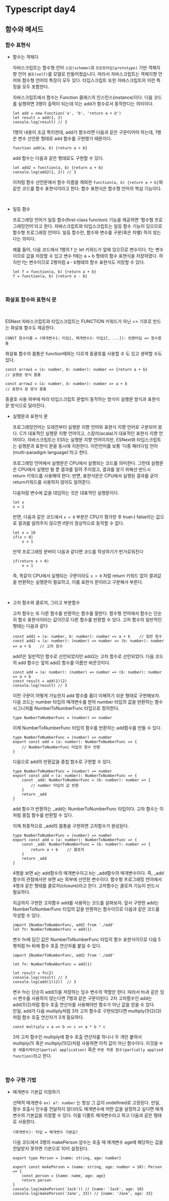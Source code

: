 # Typescript day4

## 함수와 메서드

### 함수 표현식

- 함수는 객체다

    자바스크립트는 함수형 언어 `스킴(scheme)`과 `프로토타입(prototype)` 기반 객체지향 언어 `셀프(self)`를 모델로 만들어졌습니다. 따라서 자바스크립트는 객체지향 언어와 함수형 언어의 특징이 모두 있다. 타입스크립트 또한 자바스크립트의 이런 특징을 모두 포함한다.

    자바스크립트에서 함수는 Function 클래스의 인스턴스(instance)이다.
    다음 코드를 실행하면 3행이 출력이 되는데 이는 add가 함수로서 동작한다는 의미이다.

    ```
    let add = new Function('a', 'b', 'return a + b')
    let result = add(1, 2)
    console.log(result) // 3
    ```

    1행의 내용이 조금 특이한데, add가 함수라면 다음과 같은 구문이어야 하는데, 1행은 변수 선언문 형태로 add 함수를 구현했기 때문이다.

    ```
    function add(a, b) {return a + b}
    ```

    add 함수는 다음과 같은 형태로도 구현할 수 있다.

    ```
    let add2 = function(a, b) {return a + b}
    console.log(add2(1, 2)) // 3
    ```

    이처럼 함수 선언문에서 함수 이름을 제외한 `function(a, b) {return a + b}`와 같은 코드를 함수 표현식이라고 한다. 함수 표현식은 함수형 언어의 핵심 기능이다.

<br>

- 일등 함수

    프로그래밍 언어가 일등 함수(first-class function) 기능을 제공하면 '함수형 프로그래밍언어'라고 한다. 자바스크립트와 타입스크립트는 일등 함수 기능이 있으므로 함수형 프로그래밍 언어다. 일등 함수란, 함수와 변수를 구분(혹은 차별) 하지 않는다는 의미다.

    예를 들어, 다음 코드에서 1행의 f 는 let 키워드가 앞에 있으므로 변수이다. f는 변수이므로 값을 저장할 수 있고 변수 f에는 a + b 형태의 함수 표현식을 저장하였다. 하지만 f는 변수이므로 2행처럼 a - b형태의 함수 표현식도 저장할 수 있다.

    ```
    let f = function(a, b) {return a + b}
    f = function(a, b) {return a - b}
    ```
    
<br>

### 화살표 함수와 표현식 문

<br>

 ESNext 자바스크립트와 타입스크립트는 FUNCTION 키워드가 아닌 => 기호로 만드는 화살표 함수도 제공한다.

```
CONST 함수이름 = (매개변수1: 타입1, 매개변수2: 타입2[, ...]): 반환타입 => 함수몸통
```

화살표 함수의 몸통은 function때와는 다르게 중괄호를 사용할 수 도 있고 생략할 수도 있다.

```
const arrow1 = (a: number, b: number): number => {return a + b}
// 실행문 방식 몸통

const arrow2 = (a: number, b: number): number => a + b
// 표현식 문 방식 몸통
```

중괄호 사용 여부에 따라 타입스크립트 문법이 동작하는 방식이 실행문 방식과 표현식 문 방식으로 달라진다.

- 실행문과 표현식 문

    프로그래밍언어는 오래전부터 실행문 지향 언어와 표현식 지향 언어로 구분되어 왔다. C가 대표적인 실행문 지향 언어이고, 스칼라(scala)가 대표적인 표현식 지향 언어이다. 자바스크립트는 ES5는 실행문 지향 언어이지만, ESNext와 타입스크립트는 실행문과 표현식 문을 동시에 지원한다. 이런언어를 보통 '다중 패러다임 언어(multi-paradigm language)'라고 한다.

    프로그래밍 언어에서 실행문은 CPU에서 실행되는 코드를 의미한다. 그런데 실행문은 CPU에서 실행만 될 뿐 결과를 알려 주지않고, 결과를 알기 위해선 반드시 return 키워드를 사용해야 한다. 반면, 표현식문은 CPU에서 실행된 결과를 굳이 return키워드를 사용하지 않아도 알려준다.

    다음처럼 변수에 값을 대입하는 것은 대표적인 실행문이다.

    ```
    let x
    x = 1
    ```

    반면, 다음과 같은 코드에서 `x > 0` 부분은 CPU가 평가한 후 true나 false라는 값으로 결과를 알려주지 않으면 if문이 정상적으로 동작할 수 없다.

    ```
    let x = 10
    if(x > 0) 
        x = 1
    ```

    만약 프로그래밍 문버이 다음과 같다면 코드를 작성하기가 번거로워진다

    ```
    if(return x > 0)
        x = 1
    ```

    즉, 똑같이 CPU에서 실행되는 구문이라도 `x > 0` 처럼 return 키워드 없이 결과값을 반환하는 실행문이 필요하고, 이를 표현식 문이라고 구분해서 부른다.
    
<br>

- 고차 함수와 클로저, 그리고 부분함수

    고차 함수는 또 다른 함수를 반환하는 함수를 말한다. 함수형 언어에서 함수는 단순히 함수 표현식이라는 값이므로 다른 함수를 반환할 수 있다. 고차 함수의 일반적인 형태는 다음과 같다

    ```
    const add1 = (a: number, b: number): number => a + b    // 일반 함수
    const add2 = (a: number): (number) => number => (b: number): number => a + b    // 고차 함수
    ```

    add1은 일반적인 함수로 선언되었지만 add2는 고차 함수로 선언되었다. 다음 코드의 add 함수는 앞의 add2 함수를 이름만 바꾼것이다.

    ```
    const add = (a: number): (number) => number => (b: number): number => a + b
    const result = add(1)(2)
    console.log(result) // 3
    ```

    이런 구문이 어떻게 가능한지 add 함수를 좀더 이해하기 쉬운 형태로 구현해보자. 다음 코드는 number 타입의 매개변수를 받아 number 타입의 값을 반환하는 함수 시그니처를 NumberToNumberFunc 타입으로 정의한다.

    ```
    type NumberToNumberFunc = (number) => number
    ```

    이제 NumberToNumberFunc 타입의 함수를 반환하는 add함수를 만들 수 있다.

    ```
    type NumberToNumberFunc = (number) => number
    export const add = (a: number): NumberToNumberFunc => {
        // NumberToNumberFunc 타입의 함수 반환
    }
    ```

    다음으로 add의 반환값을 중첩 함수로 구현할 수 있다.

    ```
    type NumberToNumberFunc = (number) => number
    export const add = (a: number): NumberToNumberFunc => {
        const _add: NumberToNumberFunc = (b: number): number => {
            // number 타입의 값 반환
        }
        return _add
    }
    ```

    add 함수가 반환하는 _add는 NumberToNumberFunc 타입이다. 고차 함수는 이처럼 중첩 함수를 반환할 수 있다.

    이제 최종적으로 _add의 몸통을 구현하면 고차함수가 완성된다.

    ```
    type NumberToNumberFunc = (number) => number
    export const add = (a: number): NumberToNumberFunc => {
        const _add: NumberToNumberFunc = (b: number): number => {
            return a + b    // 클로저
        }
        return _add
    }
    ```

    4행을 보면 a는 add함수의 매개변수이고 b는 _add함수의 매개변수이다. 즉, _add함수의 관점에서만 보면 a는 외부에 선언된 변수이다. 함수형 프로그래밍 언어에서 4행과 같은 형태를 클로저(closure)라고 한다. 고차함수는 클로저 기능이 반드시 필요하다.

    지금까지 구현한 고차함수 add를 사용하는 코드를 살펴보자. 앞서 구현한 add는 NumberToNumberFunc 타입의 값을 반환하는 함수이므로 다음과 같은 코드를 작성할 수 있다.

    ```
    import {NumberToNumberFunc, add} from './add'
    let fn: NumberToNumberFunc = add(1)
    ```

    변수 fn에 담긴 값은 NumberToNumberFunc 타입의 함수 표현식이므로 다음 5행처럼 fn 뒤에 함수 호출 연산자를 붙일 수 있다.

    ```
    import {NumberToNumberFunc, add} from './add'

    let fn: NumberToNumberFunc = add(1)

    let result = fn(2)
    console.log(result) // 3
    console.log(add(1)(2))  // 3
    ```

    변수 fn는 단순히 add(1)을 저장하는 임수 변수의 역할만 한다. 따라서 fn과 같은 임시 변수를 사용하지 않는다면 7행과 같은 구문이된다. 2차 고차함수인 add는 add(1)(2)처럼 함수 호출 연산자를 사용해야만 함수가 아닌 값을 얻을 수 있다. <br>
    만일, add가 다음 multiply처럼 3차 고차 함수로 구현되었다면 multiply(1)(2)(3)처럼 함수 호출 연산자가 3개 필요하다.

    ```
    const multiply = a => b => c => a * b * c
    ```

    3차 고차 함수인 multiply에 함수 호출 연산자를 하나나 두 개만 붙여서 multiply(1) 혹은 multiply(1)(2)처럼 사용하면 아직 값이 아닌 함수이다. 이것을 `부분 애플리케이션(partial application)` 혹은 `부분 적용 함수(partially applied function)`라고 한다.

<br>

### 함수 구현 기법

- 매개변수 기본값 지정하기

    선택적 매개변수 `ex) a?: number` 는 항상 그 값이 undefined로 고정된다. 만일, 함수 호출시 인수를 전달하지 않더라도 매개변수에 어떤 값을 설정하고 싶다면 매개변수의 기본값을 지정할 수 있다. 이를 디폴트 매개변수라고 하고 다음과 같은 형태로 사용한다.

    ```
    (매개변수): 타입 = 매개변수 기본값)
    ```

    다음 코드에서 3행의 makePerson 암수는 호출 때 매개변수 age에 해당하는 값을 전달받지 못하면 기본으로 10이 설정된다.

    ```
    export type Person = {name: string, age: number}

    export const makePerson = (name: string, age: number = 10): Person => {
        const person = {name: name, age: age}
        return person
    }
    console.log(makePerson('Jack')) // {name: 'Jack', age: 10}
    console.log(makePerson('Jane', 33)) // {name: 'Jane', age: 33}
    ```

